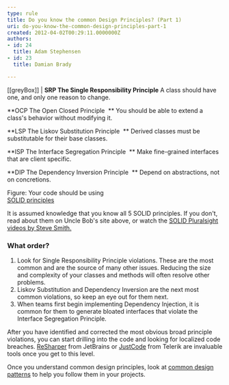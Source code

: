 ```yaml
---
type: rule
title: Do you know the common Design Principles? (Part 1)
uri: do-you-know-the-common-design-principles-part-1
created: 2012-04-02T00:29:11.0000000Z
authors:
- id: 24
  title: Adam Stephensen
- id: 23
  title: Damian Brady

---
```


[[greyBox]]
| **SRP The Single Responsibility Principle** 
A class should have one, and only one reason to change.

**OCP	The Open Closed Principle 
** You should be able to extend a class's behavior without modifying it.

**LSP The Liskov Substitution Principle 
** Derived classes must be substitutable for their base classes.

**ISP The Interface Segregation Principle 
** Make fine-grained interfaces that are client specific.

**DIP	The Dependency Inversion Principle 
** Depend on abstractions, not on concretions.

 Figure: Your code should be using <br>   [SOLID principles](https&#58;//en.wikipedia.org/wiki/SOLID_%28object-oriented_design%29)
 
It is assumed knowledge that you know all 5 SOLID principles. If you don't, read about them on Uncle Bob's site above, or watch the [SOLID Pluralsight videos by Steve Smith.](http&#58;//www.pluralsight-training.net/microsoft/courses/TableOfContents?courseName=principles-oo-design&amp;highlight=)

### What order?

1. Look for Single Responsibility Principle violations. These are the most common and are the source of many other issues. Reducing the size and complexity of your classes and methods will often resolve other problems.
2. Liskov Substitution and Dependency Inversion are the next most common violations, so keep an eye out for them next.
3. When teams first begin implementing Dependency Injection, it is common for them to generate bloated interfaces that violate the Interface Segregation Principle.


After you have identified and corrected the most obvious broad principle violations, you can start drilling into the code and looking for localized code breaches. [ReSharper](http&#58;//www.jetbrains.com/resharper/) from JetBrains or [JustCode](http&#58;//www.telerik.com/products/justcode.aspx) from Telerik are invaluable tools once you get to this level.

Once you understand common design principles, look at [common design patterns](/Pages/DoYouKnowCommonDesignPatterns.aspx) to help you follow them in your projects.
